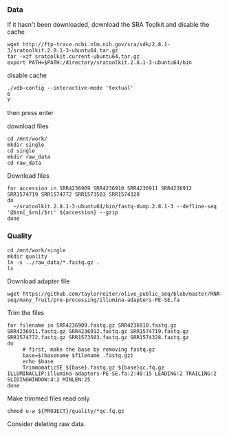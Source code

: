 ### Data

If it hasn't been downloaded, download the SRA Toolkit and disable the cache
```
wget http://ftp-trace.ncbi.nlm.nih.gov/sra/sdk/2.8.1-3/sratoolkit.2.8.1-3-ubuntu64.tar.gz
tar -xzf sratoolkit.current-ubuntu64.tar.gz
export PATH=$PATH:/directory/sratoolkit.2.8.1-3-ubuntu64/bin
```

disable cache
```
./vdb-config --interactive-mode 'textual'
6
Y 
```
then press enter

download files
```
cd /mnt/work/
mkdir single
cd single
mkdir raw_data
cd raw_data
```

Download files

```
for accession in SRR4236909 SRR4236910 SRR4236911 SRR4236912 SRR1574719 SRR1574772 SRR1573503 SRR1574328 
do
  ~/sratoolkit.2.8.1-3-ubuntu64/bin/fastq-dump.2.8.1-3 --defline-seq '@$sn[_$rn]/$ri' ${accession} --gzip
done 
```

### Quality
```
cd /mnt/work/single
mkdir quality
ln -s ../raw_data/*.fastq.gz .
ls
```

Download adapter file

```
wget https://github.com/taylorreiter/olive_public_seq/blob/master/RNA-seq/many_fruit/pre-processing/illumina-adapters-PE-SE.fa
```

Trim the files
```
for filename in SRR4236909.fastq.gz SRR4236910.fastq.gz SRR4236911.fastq.gz SRR4236912.fastq.gz SRR1574719.fastq.gz SRR1574772.fastq.gz SRR1573503.fastq.gz SRR1574328.fastq.gz 
do
     # first, make the base by removing fastq.gz
     base=$(basename $filename .fastq.gz)
     echo $base
     TrimmomaticSE ${base}.fastq.gz ${base}qc.fq.gz ILLUMINACLIP:illumina-adapters-PE-SE.fa:2:40:15 LEADING:2 TRAILING:2 SLIDINGWINDOW:4:2 MINLEN:25
done
```
Make trimmed files read only
```
chmod u-w ${PROJECT}/quality/*qc.fq.gz
```

Consider deleting raw data. 
